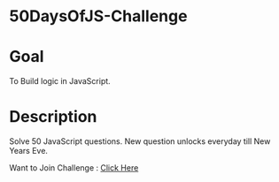 # 50DaysOfJS-Challenge

# Goal
To Build logic in JavaScript.

# Description 
Solve 50 JavaScript questions.
New question unlocks everyday till New Years Eve.

Want to Join Challenge : <a href="https://codedamn.com/learn/50-days-of-js" target="_blank">Click Here </a>
